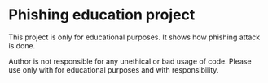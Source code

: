 # Phishing education project

This project is only for educational purposes. It shows how phishing attack is done.

Author is not responsible for any unethical or bad usage of code.
Please use only with for educational purposes and with responsibility.
